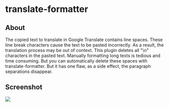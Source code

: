 
# translate-formatter

## About

The copied text to  translate in Google Translate contains line spaces. These line break characters cause the text to be pasted incorrectly. As a result, the translation process may be out of context. This plugin deletes all "\n" characters in the pasted text. Manually formatting long texts is tedious and time consuming. But you can automatically delete these spaces with translate-formatter. But it has one flaw, as a side effect, the paragraph separations disappear.

## Screenshot


![](https://media.giphy.com/media/l9ltJBEMMzG9lPFpPM/giphy.gif)
